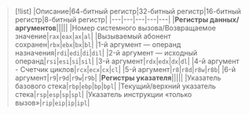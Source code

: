 > [!list]
> |Описание|64-битный регистр|32-битный регистр|16-битный регистр|8-битный регистр|
> |---|---|---|---|---|
> |**Регистры данных/аргументов**|||||
> |Номер системного вызова/Возвращаемое значение|`rax`|`eax`|`ax`|`al`|
> |Вызываемый абонент сохранен|`rbx`|`ebx`|`bx`|`bl`|
> |1-й аргумент — операнд назначения|`rdi`|`edi`|`di`|`dil`|
> |2-й аргумент — исходный операнд|`rsi`|`esi`|`si`|`sil`|
> |3-й аргумент|`rdx`|`edx`|`dx`|`dl`|
> |4-й аргумент - Счетчик циклов|`rcx`|`ecx`|`cx`|`cl`|
> |5-й аргумент|`r8`|`r8d`|`r8w`|`r8b`|
> |6-й аргумент|`r9`|`r9d`|`r9w`|`r9b`|
> |**Регистры указателя**|||||
> |Указатель базового стека|`rbp`|`ebp`|`bp`|`bpl`|
> |Текущий/верхний указатель стека|`rsp`|`esp`|`sp`|`spl`|
> |Указатель инструкции «только вызов»|`rip`|`eip`|`ip`|`ipl`|

